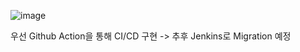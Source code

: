 ![image](https://github.com/Pocket-Wedding/backend/assets/93089183/64ee3e25-f20a-4736-ae5a-d9171dbd01fc)

우선 Github Action을 통해 CI/CD 구현 -> 추후 Jenkins로 Migration 예정
